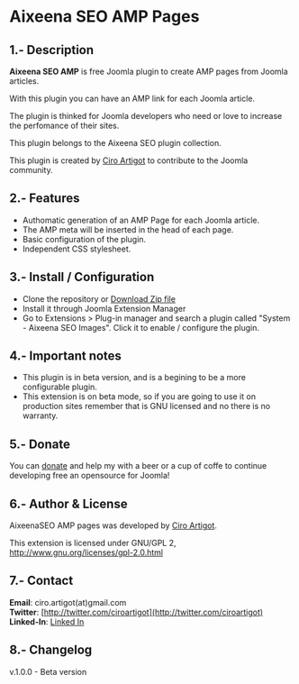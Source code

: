 Aixeena SEO AMP Pages
===============

1.- Description
---------------------------  

**Aixeena SEO AMP** is free Joomla plugin to create AMP pages from Joomla articles.

With this plugin you can have an AMP link for each Joomla article.

The plugin is thinked for Joomla developers who need or love to increase the perfomance of their sites.

This plugin belongs to the Aixeena SEO plugin collection.

This plugin is created by [Ciro Artigot](http://twitter/ciroartigot) to contribute to the Joomla community.

2.- Features
---------------------------
* Authomatic generation of an AMP Page for each Joomla article.
* The AMP meta will be inserted in the head of each page.
* Basic configuration of the plugin.
* Independent CSS stylesheet.

3.- Install / Configuration
--------------------------- 
- Clone the repository or [Download Zip file](https://github.com/CiroArtigot/aixeenaseoamp/archive/master.zip)
- Install it through Joomla Extension Manager 
- Go to Extensions > Plug-in manager and search a plugin called "System - Aixeena SEO Images". Click it to enable / configure the plugin.

4.- Important notes
---------------------------

* This plugin is in beta version, and is a begining to be a more configurable plugin.
* This extension is on beta mode, so if you are going to use it on production sites remember that is GNU licensed and no there is no warranty.


5.- Donate
---------------------------
You can [donate](https://www.paypal.com/donate/?token=YJ_4RSeWoYiDjVYv0nqui0cvJgVJMI7Gp0NoDFs0URpD_VrWNAcwPy5bw3ZLWTcvSKEoW0&country.x=US&locale.x=US) and help my with a beer or a cup of coffe to continue developing free an opensource for Joomla!

6.- Author & License
---------------------------
AixeenaSEO AMP pages was developed by [Ciro Artigot](http://twitter.com/ciroartigot).

This extension is licensed under GNU/GPL 2, http://www.gnu.org/licenses/gpl-2.0.html  

7.- Contact
---------------------------
**Email**: ciro.artigot(at)gmail.com  
**Twitter**: [http://twitter.com/ciroartigot](http://twitter.com/ciroartigot)  
**Linked-In**: [Linked In](https://www.linkedin.com/in/ciroartigot)  

8.- Changelog
---------------------------
v.1.0.0 - Beta version  
